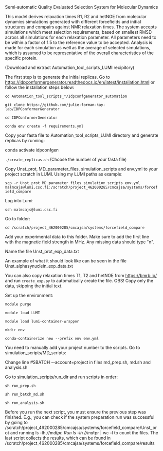 Semi-automatic Quality Evaluated Selection System for Molecular Dynamics

This model derives relaxation times R1, R2 and hetNOE from molecular dynamics simulations generated with different forcefields and initial structures and compairs against NMR relaxation times. The system accepts simulations which meet selection requirements, based on smallest RMSD across all simulations for each relaxation parameter. All parameters need to be within a factor of 1.5 to the reference value to be accepted. Analysis is made for each simulation as well as the average of selected simulations, which is assumed to be representative of the overall characteristics of the specific protein.  

(Download and extract Automation_tool_scripts_LUMI recipitory) 


The first step is to generate the initial replicas. Go to https://idpconformergenerator.readthedocs.io/en/latest/installation.html or follow the installation steps below: 
 

`cd Automation_tool_scripts_*/Idpconfgenerator_automation`

`git clone https://github.com/julie-forman-kay-lab/IDPConformerGenerator` 

`cd IDPConformerGenerator `

`conda env create -f requirements.yml `



Copy your fasta file to Automation_tool_scripts_LUMI directory and generate replicas by running: 

conda activate idpconfgen 


`./create_replicas.sh` (Choose the number of your fasta file) 



Copy Unst_prot, MD_parameter_files, simulation_scripts and env.yml to your project scratch in LUMI. Using my LUMI paths as example:


`scp -r Unst_prot MD_parameter_files simulation_scripts env.yml malmcajs@lumi.csc.fi:/scratch/project_462000285/cmcajsa/systems/forcefield_compare `


Log into Lumi: 

`ssh malmcajs@lumi.csc.fi` 


Go to folder: 

`cd /scratch/project_462000285/cmcajsa/systems/forcefield_compare`


Add your experimental data to this folder. Make sure to add the first line with the magnetic field strength in MHz. Any missing data should type "n". 

Name the file Unst_prot_exp_data.txt

An example of what it should look like can be seen in the file Unst_alphasynuclein_exp_data.txt

You can also copy relaxation times T1, T2 and hetNOE from https://bmrb.io/ and run `create_exp.py` to automatically create the file. OBS! Copy only the data, skipping the initial text.


Set up the environment:
 
`module purge`

`module load LUMI`

`module load lumi-container-wrapper`

`mkdir env`

`conda-containerize new --prefix env env.yml`


You need to manually add your project number to the scripts. Go to simulation_scripts/MD_scripts:

Change line #SBATCH --account=project in files md_prep.sh, md.sh and analysis.sh


Go to simulation_scripts/run_dir and run scripts in order:

`sh run_prep.sh` 

`sh run_batch_md.sh` 

`sh run_analysis.sh` 


Before you run the next script, you must ensure the previous step was finished. E.g., you can check if the system preparation run was successful by going to /scratch/project_462000285/cmcajsa/systems/forcefield_compare/Unst_prot and running ls -lh */*/md*tpr. Run ls -lh */*/md*tpr | wc –l to count the files. The last script collects the results, which can be found in /scratch/project_462000285/cmcajsa/systems/forcefield_compare/results  
